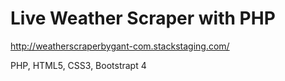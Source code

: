 # Live Weather Scraper with PHP
http://weatherscraperbygant-com.stackstaging.com/

PHP, HTML5, CSS3, Bootstrapt 4
